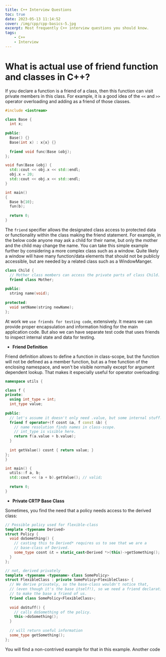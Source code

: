 ```yaml
---
title: C++ Interview Questions
toc: true
date: 2023-05-13 11:14:52
cover: /img/cpp/cpp-basics-5.jpg
excerpt: Most frequently C++ interview questions you should know.
tags:
    - C++
    - Interview
---
```


# What is actual use of friend function and classes in C++?

If you declare a function is a friend of a class, then this function can visit private members in this class.
For example, it is a good idea of the `<<` and `>>` operator overloading and adding as a friend of those classes.

```c++
#include <iostream>

class Base {
  int x;
  
public:
  Base() {}
  Base(int x) : x{x} {}
  
  friend void func(Base &obj);
};

void fun(Base &obj) {
  std::cout << obj.x << std::endl;
  obj.x = 20;
  std::cout << obj.x << std::endl;
}

int main()
{
  Base b{10};
  fun(b);
  
  return 0;
}

```

The `friend` specifier allows the designated class access to protected data or functionality within the class making the friend statement. For example, in the below code anyone may ask a child for their name, but only the mother and the child may change the name.
You can take this simple example further by considering a more complex class such as a window. Quite likely a window will have many function/data elements that should not be publicly accessible, but are needed by a related class such as a WindowManger.

```c++
class Child {
  // Mother class members can access the private parts of class Child.
  friend class Mother;
  
public:
  string name(void);
  
protected:
  void setName(string newName);
};
```

At work we `use friends for testing code`, extensively. It means we can provide proper encapsulation and information hiding for the main application code. But also we can have separate test code that uses friends to inspect internal state and data for testing.

* **Friend Definition**

Friend definition allows to define a function in class-scope, but the function will not be defined as a member function, but as a free function of the enclosing namespace, and won't be visible normally except for argument dependent lookup. That makes it especially useful for operator overloading:

```c++
namespace utils {

class f {
private:
  using int_type = int;
  int_type value;
  
public:
  // let's assume it doesn't only need .value, but some internal stuff.
  friend f operator+(f cosnt &a, f const &b) {
    // name resolution finds names in class-scope.
    // int_type is visible here.
    return f(a.value + b.value);
  }
  
  int getValue() cosnt { return value; }
};
}

int main() {
  utils::f a, b;
  std::cout << (a + b).getValue(); // valid;
  
  return 0;
}
```

* **Private CRTP Base Class**

Sometimes, you find the need that a policy needs access to the derived class:

```c++
// Possible policy used for flexible-class
template <typename Derived>
struct Policy {
  void doSomething() {
    // casting this to Derived* requires us to see that we are a 
    // base-class of Derived.
    some_type cosnt &t = static_cast<Derived *>(this)->getSomething();
  }
};

// not, derived privately
template <typename <typename> class SomePolicy>
struct FlexibleClass : private SomePolicy<FlexibleClass> {
  // We derive privately, so the base-class wouldn't notice that,
  // (even though it's the base itself!), so we need a friend declaration
  // to make the base a friend of us.
  friend class SomePolicy<FlexibleClass>;
  
  void doStuff() {
    // calls doSomething of the policy.
    this->doSomething();
  }
  
  // will return useful information
  some_type getSomething();
};
```

You will find a non-contrived example for that in this example. Another code 
